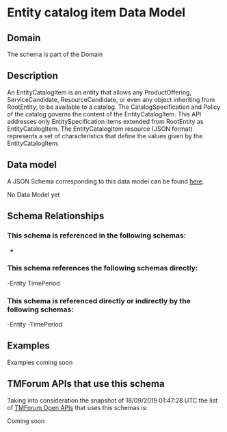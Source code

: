 # Entity catalog item Data Model

## Domain

The  schema is part of the  Domain

## Description

An EntityCatalogItem is an entity that allows any ProductOffering, ServiceCandidate, ResourceCandidate, or even any object inheriting from RootEntity, to be available to a catalog. The CatalogSpecification and Policy of the catalog governs the content of the EntityCatalogItem. This API addresses only EntitySpecification items extended from RootEntity as EntityCatalogItem.
The EntityCatalogItem resource (JSON format) represents a set of characteristics that define the values given by the EntityCatalogItem.

## Data model

A JSON Schema corresponding to this data model can be found
[here](https://github.com/tmforum-rand/schemas/blob/master/Common/EntityCatalogItem.schema.json).

No Data Model yet

## Schema Relationships

### This schema is referenced in the following schemas:

-

### This schema references the following schemas directly:

-Entity
TimePeriod

### This schema is referenced directly or indirectly by the following schemas:

-Entity
-TimePeriod



## Examples

Examples coming soon

## TMForum APIs that use this schema

Taking into consideration the snapshot of 18/09/2019 01:47:28 UTC the list of [TMForum Open APIs](https://www.tmforum.org/open-apis/) that uses this schemas is:

Coming soon